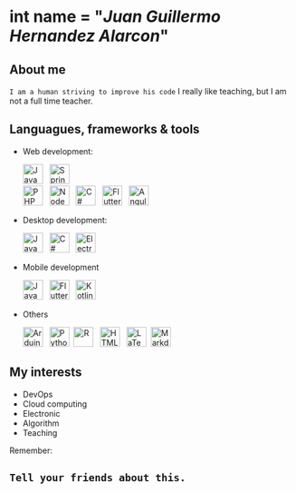 # int name =  "_Juan Guillermo Hernandez Alarcon_"
## About me

`I am a human striving to improve his code` I really like teaching, but I am not a full time teacher.  


## Languagues, frameworks & tools

- Web development:

  <img alt="Java" src="https://img.shields.io/badge/java-%23ED8B00.svg?style=flat&logo=java&logoColor=white"  height="35"/> &nbsp; 
  <img alt="Spring Boot" src="https://img.shields.io/badge/Spring%20Boot%20-%236DB33F.svg?&style=flat&logo=springboot&logoColor=green"  height="35"/> &nbsp;   
  <img alt="PHP" src="https://img.shields.io/badge/PHP%20-%23777BB4.svg?&style=flat&logo=PHP&logoColor=white"  height="35"/> &nbsp;
  <img alt="Node js" src="https://img.shields.io/badge/NodeJs%20-%232A2B2E.svg?&style=flat&logo=nodedotjs&logoColor=green"  height="35"/> &nbsp;
  <img alt="C#" src="https://img.shields.io/badge/C%20Sharp%20-%2368FAF1.svg?&style=flat&logo=csharp&logoColor=blue"  height="35"/> &nbsp;
  <img alt="Flutter" src="https://img.shields.io/badge/Flutter%20-%2336405B.svg?&style=flat&logo=flutter&logoColor=blue"  height="35"/> &nbsp;
  <img alt="Angular" src="https://img.shields.io/badge/Angular%20-%23DD0031.svg?&style=flat&logo=angular&logoColor=white"  height="35"/> &nbsp;
  
- Desktop development:

  <img alt="Java" src="https://img.shields.io/badge/java-%23ED8B00.svg?style=flat&logo=java&logoColor=white"  height="35"/> &nbsp; 
  <img alt="C#" src="https://img.shields.io/badge/C%20Sharp%20-%2368FAF1.svg?&style=flat&logo=csharp&logoColor=blue"  height="35"/> &nbsp;
  <img alt="Electron Js" src="https://img.shields.io/badge/Electron-191970?style=flat&logo=Electron&logoColor=whit"  height="35"/> &nbsp;


- Mobile development
   
   <img alt="Java" src="https://img.shields.io/badge/java-%23ED8B00.svg?style=flat&logo=java&logoColor=white"  height="35"/> &nbsp; 
   <img alt="Flutter" src="https://img.shields.io/badge/Flutter%20-%2336405B.svg?&style=flat&logo=flutter&logoColor=blue"  height="35"/> &nbsp;
   <img alt="Kotlin" src="https://img.shields.io/badge/kotlin-%230095D5.svg?style=flat&logo=kotlin&logoColor=white"  height="35"/> &nbsp;

- Others

   <img alt="Arduino" src="https://img.shields.io/badge/-Arduino-00979D?style=flat&logo=Arduino&logoColor=white"  height="35"/> &nbsp; 
   <img alt="Python" src="https://img.shields.io/badge/python-%2314354C.svg?style=flat&logo=python&logoColor=white" height="35" />&nbsp;
   <img alt="R" src="https://img.shields.io/badge/R-%23276DC3.svg?&style=flat&logo=r&logoColor=white" height="35"/> &nbsp;
   <img alt="HTML5" src="https://img.shields.io/badge/html5%20-%23E34F26.svg?&style=flat&logo=html5&logoColor=white" height="35"/> &nbsp;
   <img alt="LaTeX" src="https://img.shields.io/badge/latex%20-%23008080.svg?&style=flat&logo=latex&logoColor=white" height="35" />&nbsp;
   <img alt="Markdown" src="https://img.shields.io/badge/markdown-%23000000.svg?&style=flat&logo=markdown&logoColor=white" height="35" />

## My interests


- DevOps
- Cloud computing
- Electronic
- Algorithm
- Teaching


Remember:

## `Tell your friends about this.`
